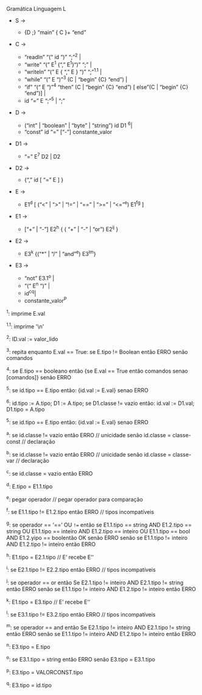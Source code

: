 Gramática Linguagem L

- S  ->  
  - {D ;} “main” { C }+ “end” 

- C ->   
  - “readln” “(“ id “)” “;”<sup>2</sup> | 
  - “write” “(” E<sup>1</sup> {“,” E<sup>1</sup>}“)” “;” | 
  - “writeln” “(” E { “,” E } “)” “;”<sup>1.1</sup> | 
  - “while” “(” E “)”<sup>3</sup> (C | “begin” {C} “end”) |
  - “if” “(“ E “)”<sup>4</sup> “then” (C | “begin” {C} “end”) [ else”(C | “begin” {C} “end”)] | 
  - id “=” E “;”<sup>5</sup> | “;”       

- D ->   
  - (“int” | “boolean” | “byte” | “string”) id D1 <sup>6</sup>| 
  - “const” id “=” [“-”] constante_valor 

- D1 ->   
  - “=” E<sup>7</sup> D2  | D2

- D2 ->   
  - {“,” id [ “=” E ] }

- E ->    
  - E1<sup>d</sup> [ (“<” | “>” | “!=” | “==” | “>=” | “<=”<sup>e</sup>) E1<sup>f</sup><sup>g</sup> ]

- E1 ->   
  - [“+” | “-”] E2<sup>h</sup> { ( “+” | “-” | “or”) E2<sup>i</sup><sup>j</sup> }

- E2  ->  
  - E3<sup>k</sup> {(“*” | “/” | “and”<sup>e</sup>) E3<sup>l</sup><sup>m</sup>}

- E3  ->  
  - “not” E3.1<sup>o</sup> |  
  - “(“ E<sup>n</sup> “)” | 
  - id<sup>c</sup><sup>q</sup>| 
  - constante_valor<sup>P</sup>


<sup>1</sup>: imprime E.val

<sup>1.1</sup>: imprime '\n'

<sup>2</sup>: ID.val := valor_lido

<sup>3</sup>: repita enquanto E.val == True: se E.tipo != Boolean então ERRO senão comandos

<sup>4</sup>: se E.tipo == booleano então {se E.val == True então comandos senao [comandos]} senão ERRO

<sup>5</sup>: se id.tipo == E.tipo então: {id.val := E.val} senao ERRO

<sup>6</sup>: id.tipo := A.tipo; D1 := A.tipo; se D1.classe != vazio então: id.val := D1.val; D1.tipo = A.tipo

<sup>5</sup>: se id.tipo == E.tipo então: {id.val := E.val} senao ERRO

<sup>a</sup>: se id.classe != vazio então ERRO // unicidade 
senão id.classe = classe-const  // declaração

<sup>b</sup>: se id.classe != vazio então ERRO // unicidade 
senão id.classe = classe-var  // declaração

<sup>c</sup>: se id.classe = vazio então ERRO

<sup>d</sup>: E.tipo = E1.1.tipo

<sup>e</sup>: pegar operador  // pegar operador para comparação

<sup>f</sup>: se E1.1.tipo != E1.2.tipo então ERRO // tipos incompatíveis

<sup>g</sup>: se operador == ‘==’ OU `!=` então
se E1.1.tipo == string AND E1.2.tipo == string OU E1.1.tipo == inteiro AND E1.2.tipo == inteiro OU E1.1.tipo == bool AND E1.2.yipo == boolentão OK
          senão ERRO
        senão
  se E1.1.tipo != inteiro AND E1.2.tipo != inteiro então ERRO

<sup>h</sup>: E1.tipo = E2.1.tipo  // E’ recebe E’’

<sup>i</sup>: se E2.1.tipo != E2.2.tipo então ERRO  // tipos incompatíveis

<sup>j</sup>: se operador == or então
  Se E2.1.tipo != inteiro AND E2.1.tipo != string então ERRO
        senão
  se E1.1.tipo != inteiro AND E1.2.tipo != inteiro então ERRO 

<sup>k</sup>: E1.tipo = E3.tipo  // E’ recebe E’’

<sup>l</sup>: se E3.1.tipo != E3.2.tipo então ERRO  // tipos incompatíveis

<sup>m</sup>: se operador == and então
  Se E2.1.tipo != inteiro AND E2.1.tipo != string então ERRO
        senão
  se E1.1.tipo != inteiro AND E1.2.tipo != inteiro então ERRO 

<sup>n</sup>: E3.tipo = E.tipo

<sup>o</sup>: se E3.1.tipo = string então ERRO 
senão E3.tipo = E3.1.tipo 

<sup>p</sup>:  E3.tipo = VALORCONST.tipo

<sup>q</sup>:  E3.tipo = id.tipo